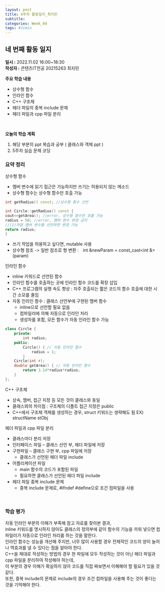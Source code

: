 ```yaml
---
layout: post
title: 4주차 활동일지_최지민
subtitle:
categories: Week_04
tags: #Jimin
---
```

## 네 번째 활동 일지
**일시 :** 2022.11.02 16:00~18:30  
**작성자 :** 콘텐츠IT전공 20215263 최지민 <br>

**주요 학습 내용**

- 상수형 함수
- 인라인 함수
- C++ 구조체
- 헤더 파일의 중복 include 문제
- 헤더 파일과 cpp 파일 분리
<br>

**오늘의 학습 계획** 

1. 해당 부분의 ppt 복습과 공부 ( 클래스와 객체 ppt )
2. 5주차 실습 문제 코딩

### 요약 정리 
상수형 함수
- 멤버 변수에 읽기 접근은 가능하지만 쓰기는 허용되지 않는 메소드
- 상수형 함수는 상수형 함수만 호출 가능

```c++
int getRadius() const; //상수형 함수 선언

int Circle::getRadius() const {
cout<<getArea(); //error, 상수형 함수만 호출 가능
radius = 50; //error, 멤버 변수 변경 금지
//(1)처럼 멤버 변수를 선언하면 변경 가능
return radius;
}
```

- 쓰기 작업을 허용하고 싶다면, mutable 사용
- 상수형 참조 -> 일반 참조로 형 변환 :　int &newParam = const_cast<int &>(param)

인라인 함수
- inline 키워드로 선언된 함수
- 인라인 함수를 호출하는 곳에 인라인 함수 코드를 확장 삽입
- C++ 프로그램의 실행 속도 향상 : 자주 호출되는 짧은 코드의 함수 호출에 대한 시간 소모를 줄임
- 자동 인라인 함수 : 클래스 선언부에 구현된 멤버 함수
	- inline으로 선언할 필요 없음
	- 컴파일러에 의해 자동으로 인라인 처리
	- 생성자를 포함, 모든 함수가 자동 인라인 함수 가능
```c++
class Circle {
	private:
		int radius;
	public:
		Circle() { // 자동 인라인 함수
			radius = 1;
		}
	Circle(int r); 
	double getArea() { // 자동 인라인 함수
		return 3.14*radius*radius;
	}
};
```

C++ 구조체
- 상속, 멤버, 접근 지정 등 모든 것이 클래스와 동일
- 클래스와의 차이점 : 구조체의 디폴트 접근 지정은 public
- C++에서 구조체 객체를 생성하는 경우, struct 키워드는 생략해도 됨 EX) structName stObj

헤더 파일과 cpp 파일 분리
- 클래스마다 분리 저장
- 인터페이스 파일 – 클래스 선언 부, 헤더 파일에 저장
- 구현파일 – 클래스 구현 부, cpp 파일에 저장
	- 클래스가 선언된 헤더 파일 include
- 어플리케이션 파일
	- main 함수의 코드가 포함된 파일
	- 필요하면 클래스가 선언된 헤더 파일 include
- 헤더 파일 중복 include 문제
  - 중복 include 문제로, #ifndef #define으로 조건 컴파일을 사용
<br>


### 학습 평가
자동 인라인 부분의 이해가 부족해 참고 자료를 찾아본 결과, <br>
inline 키워드를 명시하지 않아도 클래스의 정의부에 같이 함수의 기능을 끼워 넣으면 컴파일러가 자동으로 인라인 처리를 하는 것을 말한다.<br>
인라인 함수는 성능을 개선해 주지만, 너무 많이 사용할 경우 전체적인 코드의 양이 늘어나 역효과를 낼 수 있다는 점을 알아야 한다.<br>
C++을 제대로 작성하는 방법의 경우 한 파일에 모두 작성하는 것이 아닌 헤더 파일과 cpp 파일을 분리하여 작성해야 하는데,<br>
이 부분의 경우 이해가 확실하지 않아 코드를 직접 짜보면서 이해해야 할 필요가 있을 것 같다.<br>
또한, 중복 include의 문제로 include의 경우 조건 컴파일을 사용해 주는 것이 좋다는 것을 기억해야 한다.
